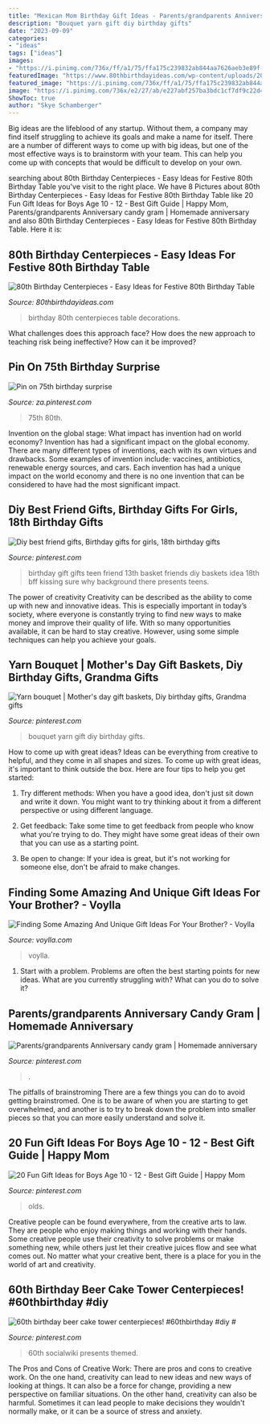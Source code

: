 ```yaml
---
title: "Mexican Mom Birthday Gift Ideas - Parents/grandparents Anniversary Candy Gram"
description: "Bouquet yarn gift diy birthday gifts"
date: "2023-09-09"
categories:
- "ideas"
tags: ["ideas"]
images:
- "https://i.pinimg.com/736x/ff/a1/75/ffa175c239832ab844aa7626aeb3e89f--two-girls-girl-gifts.jpg"
featuredImage: "https://www.80thbirthdayideas.com/wp-content/uploads/2015/05/20110930_grandpa-80th_031-1024x768.jpg"
featured_image: "https://i.pinimg.com/736x/ff/a1/75/ffa175c239832ab844aa7626aeb3e89f--two-girls-girl-gifts.jpg"
image: "https://i.pinimg.com/736x/e2/27/ab/e227abf257ba3bdc1cf7df9c22d4825c.jpg"
ShowToc: true
author: "Skye Schamberger"
---
```



Big ideas are the lifeblood of any startup. Without them, a company may find itself struggling to achieve its goals and make a name for itself. There are a number of different ways to come up with big ideas, but one of the most effective ways is to brainstorm with your team. This can help you come up with concepts that would be difficult to develop on your own.

	

		
searching about 80th Birthday Centerpieces - Easy Ideas for Festive 80th Birthday Table you've visit to the right place. We have 8 Pictures about 80th Birthday Centerpieces - Easy Ideas for Festive 80th Birthday Table like 20 Fun Gift Ideas for Boys Age 10 - 12 - Best Gift Guide | Happy Mom, Parents/grandparents Anniversary candy gram | Homemade anniversary and also 80th Birthday Centerpieces - Easy Ideas for Festive 80th Birthday Table. Here it is:
		
    
## 80th Birthday Centerpieces - Easy Ideas For Festive 80th Birthday Table

<img loading=lazy src="https://www.80thbirthdayideas.com/wp-content/uploads/2015/05/20110930_grandpa-80th_031-1024x768.jpg" onerror="this.onerror=null;this.src='https://tse2.mm.bing.net/th?id=OIP.cuoLx0s2Zbn7bwDAr9FZFQHaE8&amp;pid=15.1';" alt="80th Birthday Centerpieces - Easy Ideas for Festive 80th Birthday Table">

_Source: 80thbirthdayideas.com_

>birthday 80th centerpieces table decorations. 

	

What challenges does this approach face?
How does the new approach to teaching risk being ineffective? How can it be improved?

    
## Pin On 75th Birthday Surprise

<img loading=lazy src="https://i.pinimg.com/736x/d8/68/35/d86835aa7c0690d5dde2daa6db2cd262.jpg" onerror="this.onerror=null;this.src='https://tse1.mm.bing.net/th?id=OIP.LOebthK18_Qm9o4MfN027wHaKU&amp;pid=15.1';" alt="Pin on 75th birthday surprise">

_Source: za.pinterest.com_

>75th 80th. 

	

Invention on the global stage: What impact has invention had on world economy?
Invention has had a significant impact on the global economy. There are many different types of inventions, each with its own virtues and drawbacks. Some examples of invention include: vaccines, antibiotics, renewable energy sources, and cars. Each invention has had a unique impact on the world economy and there is no one invention that can be considered to have had the most significant impact.

    
## Diy Best Friend Gifts, Birthday Gifts For Girls, 18th Birthday Gifts

<img loading=lazy src="https://i.pinimg.com/736x/ff/a1/75/ffa175c239832ab844aa7626aeb3e89f--two-girls-girl-gifts.jpg" onerror="this.onerror=null;this.src='https://tse1.mm.bing.net/th?id=OIP.hGjlNsUWjDjUvv1_AO4c3wHaJ3&amp;pid=15.1';" alt="Diy best friend gifts, Birthday gifts for girls, 18th birthday gifts">

_Source: pinterest.com_

>birthday gift gifts teen friend 13th basket friends diy baskets idea 18th bff kissing sure why background there presents teens. 

	

The power of creativity
Creativity can be described as the ability to come up with new and innovative ideas. This is especially important in today’s society, where everyone is constantly trying to find new ways to make money and improve their quality of life. With so many opportunities available, it can be hard to stay creative. However, using some simple techniques can help you achieve your goals.

    
## Yarn Bouquet | Mother&#039;s Day Gift Baskets, Diy Birthday Gifts, Grandma Gifts

<img loading=lazy src="https://i.pinimg.com/736x/e5/1f/08/e51f08200146e4a4fe1d4a010d094619.jpg" onerror="this.onerror=null;this.src='https://tse2.mm.bing.net/th?id=OIP.ivggOYM3aS9cvjZZ9iTgoQHaJF&amp;pid=15.1';" alt="Yarn bouquet | Mother&#039;s day gift baskets, Diy birthday gifts, Grandma gifts">

_Source: pinterest.com_

>bouquet yarn gift diy birthday gifts. 

	

How to come up with great ideas?
Ideas can be everything from creative to helpful, and they come in all shapes and sizes. To come up with great ideas, it's important to think outside the box. Here are four tips to help you get started:
1. Try different methods: When you have a good idea, don't just sit down and write it down. You might want to try thinking about it from a different perspective or using different language.

2. Get feedback: Take some time to get feedback from people who know what you're trying to do. They might have some great ideas of their own that you can use as a starting point.

3. Be open to change: If your idea is great, but it's not working for someone else, don't be afraid to make changes.

    
## Finding Some Amazing And Unique Gift Ideas For Your Brother? - Voylla

<img loading=lazy src="https://blog-admin.voylla.com/voylla-blog/wp-content/uploads/2020/09/Gift-for-brother-1024x727.png" onerror="this.onerror=null;this.src='https://tse3.mm.bing.net/th?id=OIP.WMhoC1xp-EE2MLspEB4p4gHaFQ&amp;pid=15.1';" alt="Finding Some Amazing And Unique Gift Ideas For Your Brother? - Voylla">

_Source: voylla.com_

>voylla. 

	

1. Start with a problem. Problems are often the best starting points for new ideas. What are you currently struggling with? What can you do to solve it? 

    
## Parents/grandparents Anniversary Candy Gram | Homemade Anniversary

<img loading=lazy src="https://i.pinimg.com/736x/b7/72/66/b77266b5db59bd79b660ac4cd3654d42.jpg" onerror="this.onerror=null;this.src='https://tse3.mm.bing.net/th?id=OIP.Lmnk9_5rGTgMqmTggV3k2QHaKi&amp;pid=15.1';" alt="Parents/grandparents Anniversary candy gram | Homemade anniversary">

_Source: pinterest.com_

>. 

	

The pitfalls of brainstroming
There are a few things you can do to avoid getting brainstromed. One is to be aware of when you are starting to get overwhelmed, and another is to try to break down the problem into smaller pieces so that you can more easily understand and solve it.

    
## 20 Fun Gift Ideas For Boys Age 10 - 12 - Best Gift Guide | Happy Mom

<img loading=lazy src="https://i.pinimg.com/736x/e2/27/ab/e227abf257ba3bdc1cf7df9c22d4825c.jpg" onerror="this.onerror=null;this.src='https://tse2.mm.bing.net/th?id=OIP.hAIn1uj29wr_LZUzPxyuVQHaLH&amp;pid=15.1';" alt="20 Fun Gift Ideas for Boys Age 10 - 12 - Best Gift Guide | Happy Mom">

_Source: pinterest.com_

>olds. 

	

Creative people can be found everywhere, from the creative arts to law. They are people who enjoy making things and working with their hands. Some creative people use their creativity to solve problems or make something new, while others just let their creative juices flow and see what comes out. No matter what your creative bent, there is a place for you in the world of art and creativity.

    
## 60th Birthday Beer Cake Tower Centerpieces! #60thbirthday #diy #

<img loading=lazy src="https://i.pinimg.com/736x/87/94/aa/8794aa47b3a7790297baeafd8520daae.jpg" onerror="this.onerror=null;this.src='https://tse2.mm.bing.net/th?id=OIP.Z3rMbtSpVer-9junRgCDbAHaNK&amp;pid=15.1';" alt="60th birthday beer cake tower centerpieces! #60thbirthday #diy #">

_Source: pinterest.com_

>60th socialwiki presents themed. 

	

The Pros and Cons of Creative Work:
There are pros and cons to creative work. On the one hand, creativity can lead to new ideas and new ways of looking at things. It can also be a force for change, providing a new perspective on familiar situations. On the other hand, creativity can also be harmful. Sometimes it can lead people to make decisions they wouldn't normally make, or it can be a source of stress and anxiety.

